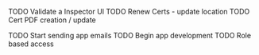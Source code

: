 TODO Validate a Inspector UI
TODO Renew Certs - update location
TODO Cert PDF creation / update

TODO Start sending app emails
TODO Begin app development
TODO Role based access